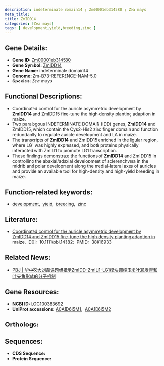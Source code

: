 ```yaml
---
description: indeterminate domain14 ; Zm00001eb314580 ; Zea mays
meta_title:
title: ZmIDD14
categories: [Zea mays]
tags: [ development,yield,breeding,zinc ]
---
```


## Gene Details:
- **Gene ID:** [Zm00001eb314580]()
- **Gene Symbol:** <u>ZmIDD14</u>
- **Gene Name:** indeterminate domain14
- **Genome:** Zm-B73-REFERENCE-NAM-5.0
- **Species:** *Zea mays*

## Functional Descriptions:
   - Coordinated control for the auricle asymmetric development by **ZmIDD14** and ZmIDD15 fine-tune the high-density planting adaption in maize.
   - Two paralogous INDETERMINATE DOMAIN (IDD) genes, **ZmIDD14** and ZmIDD15, which contain the Cys2-His2 zinc finger domain and function redundantly to regulate auricle development and LA in maize.
   - The transcripts of **ZmIDD14** and ZmIDD15 enriched in the ligular region, where LG1 was highly expressed, and both proteins physically interacted with ZmILI1 to promote LG1 transcription.
   - These findings demonstrate the functions of **ZmIDD14** and ZmIDD15 in controlling the abaxial/adaxial development of sclerenchyma in the midrib and polar development along the medial-lateral axes of auricles and provide an available tool for high-density and high-yield breeding in maize.

## Function-related keywords:
   - [development](/tags/development/),&nbsp;&nbsp;[yield](/tags/yield/),&nbsp;&nbsp;[breeding](/tags/breeding/),&nbsp;&nbsp;[zinc](/tags/zinc/)

## Literature:
   - [Coordinated control for the auricle asymmetric development by ZmIDD14 and ZmIDD15 fine-tune the high-density planting adaption in maize.](https://www.doi.org/10.1111/pbi.14382)&nbsp;&nbsp;DOI:&nbsp;&nbsp;[10.1111/pbi.14382](https://www.doi.org/10.1111/pbi.14382);&nbsp;&nbsp;PMID:&nbsp;&nbsp;[38816933](https://pubmed.ncbi.nlm.nih.gov/38816933/)

## Related News:
   - [PBJ | 华中农大刘磊课题组揭示ZmIDD-ZmILI1-LG1模块调控玉米叶耳发育和叶夹角形成的分子机制](https://mp.weixin.qq.com/s?__biz=Mzg3MDEwNDEyMg==&mid=2247568652&idx=2&sn=61fb0e83c2f11a7d0b2219acbc06d3c9&chksm=cf11cb4d48293876ef923011a480d69ce98b8c800c38d0be7a8d14aa77f6240ca430bbac2244&scene=27&poc_token=HG0QlWajkWOtlZps6kybr186aaEyUVuntIgXNQlR)

## Gene Resources:
- **NCBI ID:**  [LOC100383692](https://www.ncbi.nlm.nih.gov/search/all/?term=LOC100383692)
- **UniProt accessions:**  [A0A1D6I5M1](https://www.uniprot.org/uniprotkb/A0A1D6I5M1/entry),&nbsp;&nbsp;[A0A1D6I5M2](https://www.uniprot.org/uniprotkb/A0A1D6I5M2/entry)

## Orthologs:

## Sequences:
- **CDS Sequence:**
- **Protein Sequence:**
